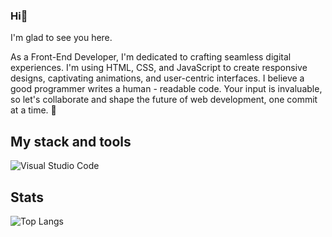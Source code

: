 ### Hi👋
I'm glad to see you here. 

As a Front-End Developer, I'm dedicated to crafting seamless digital experiences. I'm using HTML, CSS, and JavaScript to create responsive designs, captivating animations, and user-centric interfaces. I believe a good programmer writes a human - readable code. Your input is invaluable, so let's collaborate and shape the future of web development, one commit at a time. 🚀 
## My stack and tools

<img align="left" alt="Visual Studio Code" src="https://skillicons.dev/icons?i=js,html,css,sass,git,github,vscode,nodejs,react,figma&theme=light"/>



<br>

## Stats
![Top Langs](https://github-readme-stats.vercel.app/api/top-langs/?username=SzymonSleboda&layout=compact)
